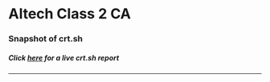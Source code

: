 # Altech Class 2 CA
### Snapshot of crt.sh
##### Click [here](https://crt.sh/?q=E115058D5C83D2E3BBFBF3F46E3856435D3F6A2E713FFD26983BD884E521C3F9) for a live crt.sh report

---
